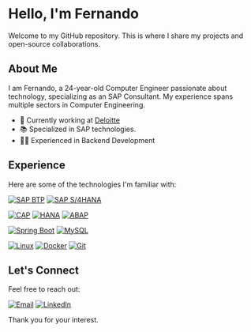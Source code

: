 # Hello, I'm Fernando

Welcome to my GitHub repository. This is where I share my projects and open-source collaborations.

## About Me

I am Fernando, a 24-year-old Computer Engineer passionate about technology, specializing as an SAP Consultant. My experience spans multiple sectors in Computer Engineering.

- 💼 Currently working at [Deloitte](https://www.deloitte.com/)
- 📚 Specialized in SAP technologies.
- 👨‍💻 Experienced in Backend Development

## Experience

Here are some of the technologies I'm familiar with:

[![SAP BTP](https://img.shields.io/badge/SAP%20BTP-0FAAFF?style=for-the-badge&logo=sap&logoColor=white)](https://www.sap.com/products/technology-platform/what-is-sap-business-technology-platform.html)
[![SAP S/4HANA](https://img.shields.io/badge/SAP%20S%2F4HANA-0FAAFF?style=for-the-badge&logo=sap&logoColor=white)](https://www.sap.com/products/erp/s4hana.html)

[![CAP](https://img.shields.io/badge/CAP-0FAAFF?style=for-the-badge&logo=sap&logoColor=white)](https://cap.cloud.sap/docs/)
[![HANA](https://img.shields.io/badge/HANA-0FAAFF?style=for-the-badge&logo=sap&logoColor=white)](https://www.sap.com/products/technology-platform/hana/what-is-sap-hana.html)
[![ABAP](https://img.shields.io/badge/ABAP-0FAAFF?style=for-the-badge&logo=sap&logoColor=white)](https://www.sap.com/products/technology-platform/abap.html)

[![Spring Boot](https://img.shields.io/badge/Spring%20Boot-6DB33F?style=for-the-badge&logo=spring&logoColor=white)](https://spring.io/projects/spring-boot)
[![MySQL](https://img.shields.io/badge/MySQL-4479A1?style=for-the-badge&logo=mysql&logoColor=white)](https://www.mysql.com/)

[![Linux](https://img.shields.io/badge/Linux-FCC624?style=for-the-badge&logo=linux&logoColor=black)](https://www.linux.org/)
[![Docker](https://img.shields.io/badge/Docker-384d54?style=for-the-badge&logo=Docker&logoColor=0db7ed)](https://www.docker.com/)
[![Git](https://img.shields.io/badge/Git-F05032?style=for-the-badge&logo=git&logoColor=white)](https://git-scm.com/)

## Let's Connect

Feel free to reach out:

[![Email](https://img.shields.io/badge/Email-D14836?style=for-the-badge&logo=gmail&logoColor=white)](mailto:RBFernando99@gmail.com)
[![LinkedIn](https://img.shields.io/badge/LinkedIn-0A66C2?style=for-the-badge&logo=linkedin&logoColor=white)](https://www.linkedin.com/in/RBFernando99/)

Thank you for your interest.
